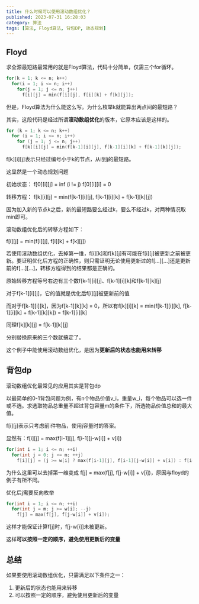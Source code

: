 ```yaml
---
title: 什么时候可以使用滚动数组优化？
published: 2023-07-31 16:28:03
category: 算法
tags: [算法, Floyd算法, 背包DP, 动态规划]
---
```


## Floyd

求全源最短路最常用的就是Floyd算法，代码十分简单，仅需三个for循环。

```cpp
for(k = 1; k <= n; k++)
  for(i = 1; i <= n; i++)
    for(j = 1; j <= n; j++)
      f[i][j] = min(f[i][j], f[i][k] + f[k][j]);
```

但是，Floyd算法为什么能这么写。为什么枚举k就能算出两点间的最短路？

其实，这段代码是经过所谓**滚动数组优化**的版本，它原本应该是这样的。

```cpp
for (k = 1; k <= n; k++)
  for (i = 1; i <= n; i++)
    for (j = 1; j <= n; j++)
      f[k][i][j] = min(f[k-1][i][j], f[k-1][i][k] + f[k-1][k][j]);
```

f[k][i][j]表示只经过编号小于k的节点，从i到j的最短路。

这显然是一个动态规划问题

初始状态：
f[0][i][j] = inf (i != j)
f[0][i][i] = 0

转移方程：
f[k][i][j] = min(f[k-1][i][j], f[k-1][i][k] + f[k-1][k][j])

因为加入新的节点k之后，新的最短路要么经过k，要么不经过k，对两种情况取min即可。

滚动数组优化后的转移方程如下：

f[i][j] = min(f[i][j], f[i][k] + f[k][j])

若使用滚动数组优化，去掉第一维，f[i][k]和f[k][j]有可能在f[i][j]被更新之前被更新。要证明优化后方程的正确性，则只需证明无论使用更新过的f[...][...]还是更新前的f[...][...]，转移方程得到的结果都是正确的。

原始转移方程等号右边有三个数f[k-1][i][j]、f[k-1][i][k]和f[k-1][k][j]

对于f[k-1][i][j]，它的值就是优化后f[i][j]被更新前的值

而对于f[k-1][i][k]，因为f[k-1][k][k] = 0，所以有f[k][i][k] = min(f[k-1][i][k], f[k-1][i][k] + f[k-1][k][k]) = f[k-1][i][k] 

同理f[k][k][j] = f[k-1][k][j]

分别替换原来的三个数就搞定了。

这个例子中能使用滚动数组优化，是因为**更新后的状态也能用来转移**

## 背包dp

滚动数组优化最常见的应用其实是背包dp

以最简单的0-1背包问题为例，有n个物品价值v_i，重量w_i，每个物品可以选一件或不选。求选取物品总重量不超过背包容量m的条件下，所选物品价值总和的最大值。

f[i][j]表示只考虑前i件物品，使用j容量时的答案。

显然有：f[i][j] = max(f[i-1][j], f[i-1][j-w[i]] + v[i])

```cpp
for(int i = 1; i <= n; ++i)
  for(int j = 0; j <= m; ++j)
    f[i][j] = (j >= w[i] ? max(f[i-1][j], f[i-1][j-w[i]] + v[i]) : f[i-1][j]);
```

为什么这里可以去掉第一维变成 f[j] = max(f[j], f[j-w[i]] + v[i])，原因与floyd的例子有所不同。

优化后j需要反向枚举

```cpp
for(int i = 1; i <= n; ++i)
  for(int j = m; j >= w[i]; --j)
    f[j] = max(f[j], f[j-w[i]] + v[i]);
```

这样才能保证计算f[j]时，f[j-w[i]]未被更新。

这样**可以按照一定的顺序，避免使用更新后的变量**

## 总结

如果要使用滚动数组优化，只需满足以下条件之一：

1. 更新后的状态也能用来转移
2. 可以按照一定的顺序，避免使用更新后的变量
